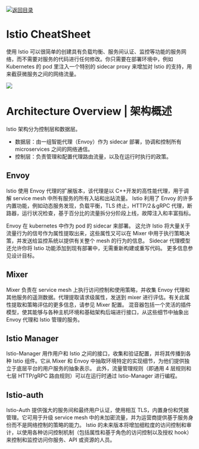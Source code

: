 [![返回目录](https://i.postimg.cc/JzFTMvjF/image.png)](https://github.com/wx-chevalier/Awesome-CheatSheets)

# Istio CheatSheet

使用 Istio 可以很简单的创建具有负载均衡、服务间认证、监控等功能的服务网络，而不需要对服务的代码进行任何修改。你只需要在部署环境中，例如 Kubernetes 的 pod 里注入一个特别的 sidecar proxy 来增加对 Istio 的支持，用来截获微服务之间的网络流量。

![](https://res.cloudinary.com/jimmysong/image/upload/images/istio-arch.jpg)

# Architecture Overview | 架构概述

Istio 架构分为控制层和数据层。

- 数据层：由一组智能代理（Envoy）作为 sidecar 部署，协调和控制所有 microservices 之间的网络通信。
- 控制层：负责管理和配置代理路由流量，以及在运行时执行的政策。

## Envoy

Istio 使用 Envoy 代理的扩展版本，该代理是以 C++开发的高性能代理，用于调解 service mesh 中所有服务的所有入站和出站流量。 Istio 利用了 Envoy 的许多内置功能，例如动态服务发现，负载平衡，TLS 终止，HTTP/2＆gRPC 代理，断路器，运行状况检查，基于百分比的流量拆分分阶段上线，故障注入和丰富指标。

Envoy 在 kubernetes 中作为 pod 的 sidecar 来部署。 这允许 Istio 将大量关于流量行为的信号作为属性提取出来，这些属性又可以在 Mixer 中用于执行策略决策，并发送给监控系统以提供有关整个 mesh 的行为的信息。 Sidecar 代理模型还允许你将 Istio 功能添加到现有部署中，无需重新构建或重写代码。 更多信息参见设计目标。

## Mixer

Mixer 负责在 service mesh 上执行访问控制和使用策略，并收集 Envoy 代理和其他服务的遥测数据。代理提取请求级属性，发送到 mixer 进行评估。有关此属性提取和策略评估的更多信息，请参见 Mixer 配置。 混音器包括一个灵活的插件模型，使其能够与各种主机环境和基础架构后端进行接口，从这些细节中抽象出 Envoy 代理和 Istio 管理的服务。

## Istio Manager

Istio-Manager 用作用户和 Istio 之间的接口，收集和验证配置，并将其传播到各种 Istio 组件。它从 Mixer 和 Envoy 中抽取环境特定的实现细节，为他们提供独立于底层平台的用户服务的抽象表示。 此外，流量管理规则（即通用 4 层规则和七层 HTTP/gRPC 路由规则）可以在运行时通过 Istio-Manager 进行编程。

## Istio-auth

Istio-Auth 提供强大的服务间和最终用户认证，使用相互 TLS，内置身份和凭据管理。它可用于升级 service mesh 中的未加密流量，并为运营商提供基于服务身份而不是网络控制的策略的能力。 Istio 的未来版本将增加细粒度的访问控制和审计，以使用各种访问控制机制（包括属性和基于角色的访问控制以及授权 hook）来控制和监控访问你服务、API 或资源的人员。
